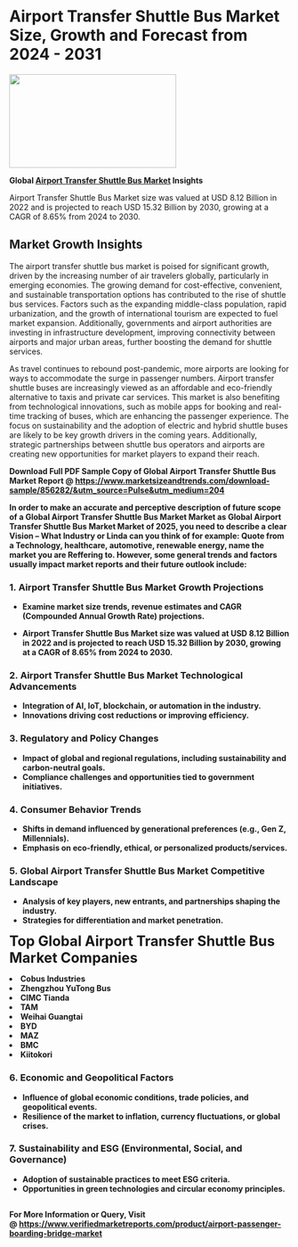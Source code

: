 <H1>Airport Transfer Shuttle Bus Market Size, Growth and Forecast from 2024 - 2031</H1><img class="aligncenter size-medium wp-image-584254" src="https://thirdeyenews.in/wp-content/uploads/2024/09/Global-Market-Research-300x168.jpeg" alt="" width="300" height="168" /><p><strong>Global&nbsp;<a href="https://www.marketsizeandtrends.com/download-sample/856282/&amp;utm_source=Pulse&amp;utm_medium=204">Airport Transfer Shuttle Bus Market</a> Insights</strong></p><p>Airport Transfer Shuttle Bus Market size was valued at USD 8.12 Billion in 2022 and is projected to reach USD 15.32 Billion by 2030, growing at a CAGR of 8.65% from 2024 to 2030.</p><p><h2>Market Growth Insights</h2> <p>The airport transfer shuttle bus market is poised for significant growth, driven by the increasing number of air travelers globally, particularly in emerging economies. The growing demand for cost-effective, convenient, and sustainable transportation options has contributed to the rise of shuttle bus services. Factors such as the expanding middle-class population, rapid urbanization, and the growth of international tourism are expected to fuel market expansion. Additionally, governments and airport authorities are investing in infrastructure development, improving connectivity between airports and major urban areas, further boosting the demand for shuttle services.</p> <p><strong></strong></p> <p>As travel continues to rebound post-pandemic, more airports are looking for ways to accommodate the surge in passenger numbers. Airport transfer shuttle buses are increasingly viewed as an affordable and eco-friendly alternative to taxis and private car services. This market is also benefiting from technological innovations, such as mobile apps for booking and real-time tracking of buses, which are enhancing the passenger experience. The focus on sustainability and the adoption of electric and hybrid shuttle buses are likely to be key growth drivers in the coming years. Additionally, strategic partnerships between shuttle bus operators and airports are creating new opportunities for market players to expand their reach.</p> <p><strong></p><p><span class=""><strong>Download Full PDF Sample Copy of Global Airport Transfer Shuttle Bus Market Report</strong> @ <a href="https://www.marketsizeandtrends.com/download-sample/856282/&amp;utm_source=Pulse&amp;utm_medium=204" target="_blank">https://www.marketsizeandtrends.com/download-sample/856282/&amp;utm_source=Pulse&amp;utm_medium=204</a></span></p><p>In order to make an accurate and perceptive description of future scope of a Global&nbsp;Airport Transfer Shuttle Bus Market Market as Global&nbsp;Airport Transfer Shuttle Bus Market Market of 2025, you need to describe a clear Vision &ndash; What Industry or Linda can you think of for example: Quote from a Technology, healthcare, automotive, renewable energy, name the market you are Reffering to. However, some general trends and factors usually impact market reports and their future outlook include:</p><h3>1.&nbsp;<strong>Airport Transfer Shuttle Bus Market Growth Projections</strong></h3><ul><li>Examine market size trends, revenue estimates and CAGR (Compounded Annual Growth Rate) projections.</li><li><p>Airport Transfer Shuttle Bus Market size was valued at USD 8.12 Billion in 2022 and is projected to reach USD 15.32 Billion by 2030, growing at a CAGR of 8.65% from 2024 to 2030.</p></li></ul><h3>2.&nbsp;<strong>Airport Transfer Shuttle Bus Market Technological Advancements</strong></h3><ul><li>Integration of AI, IoT, blockchain, or automation in the industry.</li><li>Innovations driving cost reductions or improving efficiency.</li></ul><h3>3.&nbsp;<strong>Regulatory and Policy Changes</strong></h3><ul><li>Impact of global and regional regulations, including sustainability and carbon-neutral goals.</li><li>Compliance challenges and opportunities tied to government initiatives.</li></ul><h3>4.&nbsp;<strong>Consumer Behavior Trends</strong></h3><ul><li>Shifts in demand influenced by generational preferences (e.g., Gen Z, Millennials).</li><li>Emphasis on eco-friendly, ethical, or personalized products/services.</li></ul><h3>5.&nbsp;<strong>Global Airport Transfer Shuttle Bus Market Competitive Landscape</strong></h3><ul><li>Analysis of key players, new entrants, and partnerships shaping the industry.</li><li>Strategies for differentiation and market penetration.</li></ul><p data-pm-slice="1 1 []"><span style="color: inherit; font-family: inherit; font-size: 25px;">Top Global Airport Transfer Shuttle Bus Market Companies</span></p><div class="" data-test-id=""><p><li>Cobus Industries</li><li> Zhengzhou YuTong Bus</li><li> CIMC Tianda</li><li> TAM</li><li> Weihai Guangtai</li><li> BYD</li><li> MAZ</li><li> BMC</li><li> Kiitokori</li></p></div><h3>6.&nbsp;<strong>Economic and Geopolitical Factors</strong></h3><ul><li>Influence of global economic conditions, trade policies, and geopolitical events.</li><li>Resilience of the market to inflation, currency fluctuations, or global crises.</li></ul><h3>7.&nbsp;<strong>Sustainability and ESG (Environmental, Social, and Governance)</strong></h3><ul><li>Adoption of sustainable practices to meet ESG criteria.</li><li>Opportunities in green technologies and circular economy principles.</li></ul><h2><strong style="font-size: 14px;">For More Information or Query, Visit @&nbsp;</strong><a style="background-color: #ffffff; font-size: 14px;" href="https://www.marketsizeandtrends.com/report/airport-transfer-shuttle-bus-market/" target="_blank">https://www.verifiedmarketreports.com/product/airport-passenger-boarding-bridge-market</a></h2>
